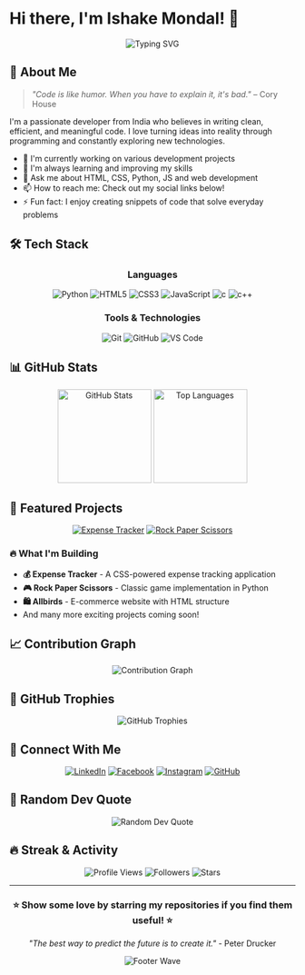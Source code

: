 # Hi there, I'm Ishake Mondal! 👋

<div align="center">
  <img src="https://readme-typing-svg.herokuapp.com?font=Fira+Code&pause=1000&color=2196F3&center=true&vCenter=true&width=435&lines=Developer;Code+Enthusiast;Problem+Solver;Always+Learning" alt="Typing SVG" />
</div>

## 🚀 About Me

> *"Code is like humor. When you have to explain it, it's bad."* – Cory House

I'm a passionate developer from India who believes in writing clean, efficient, and meaningful code. I love turning ideas into reality through programming and constantly exploring new technologies.

- 🔭 I'm currently working on various  development projects
- 🌱 I'm always learning and improving my skills
- 💬 Ask me about HTML, CSS, Python, JS and web development
- 📫 How to reach me: Check out my social links below!
- ⚡ Fun fact: I enjoy creating snippets of code that solve everyday problems

## 🛠️ Tech Stack

<div align="center">

### Languages
![Python](https://img.shields.io/badge/Python-3776AB?style=for-the-badge&logo=python&logoColor=white)
![HTML5](https://img.shields.io/badge/HTML5-E34F26?style=for-the-badge&logo=html5&logoColor=white)
![CSS3](https://img.shields.io/badge/CSS3-1572B6?style=for-the-badge&logo=css3&logoColor=white)
![JavaScript](https://img.shields.io/badge/JavaScript-F7DF1E?style=for-the-badge&logo=javascript&logoColor=black)
![c](https://img.shields.io/badge/C-00599C?style=for-the-badge&logo=c&logoColor=white)
![c++](https://img.shields.io/badge/C++-00599C?style=for-the-badge&logo=c%2B%2B&logoColor=white)



### Tools & Technologies
![Git](https://img.shields.io/badge/Git-F05032?style=for-the-badge&logo=git&logoColor=white)
![GitHub](https://img.shields.io/badge/GitHub-100000?style=for-the-badge&logo=github&logoColor=white)
![VS Code](https://img.shields.io/badge/VS_Code-007ACC?style=for-the-badge&logo=visual-studio-code&logoColor=white)

</div>


## 📊 GitHub Stats

<div align="center">
  <img src="https://github-readme-stats.vercel.app/api?username=Iz-snippet&show_icons=true&theme=tokyonight&hide_border=true&count_private=true" alt="GitHub Stats" height="165">
  <img src="https://github-readme-stats.vercel.app/api/top-langs/?username=Iz-snippet&layout=compact&theme=tokyonight&hide_border=true" alt="Top Languages" height="165">
</div>

## 🎯 Featured Projects

<div align="center">

[![Expense Tracker](https://github-readme-stats.vercel.app/api/pin/?username=Iz-snippet&repo=expense-tracker&theme=tokyonight&hide_border=true)](https://github.com/Iz-snippet/expense-tracker)
[![Rock Paper Scissors](https://github-readme-stats.vercel.app/api/pin/?username=Iz-snippet&repo=rock-paper-scissors&theme=tokyonight&hide_border=true)](https://github.com/Iz-snippet/rock-paper-scissors)

</div>

### 🔥 What I'm Building

- **💰 Expense Tracker** - A CSS-powered expense tracking application
- **🎮 Rock Paper Scissors** - Classic game implementation in Python
- **🛍️ Allbirds** - E-commerce website with HTML structure
- And many more exciting projects coming soon!

## 📈 Contribution Graph

<div align="center">
  <img src="https://github-readme-activity-graph.vercel.app/graph?username=Iz-snippet&theme=tokyo-night&hide_border=true&area=true" alt="Contribution Graph">
</div>

## 🌟 GitHub Trophies

<div align="center">
  <img src="https://github-profile-trophy.vercel.app/?username=Iz-snippet&theme=tokyonight&no-frame=true&margin-w=15&margin-h=15&column=7" alt="GitHub Trophies">
</div>

## 🤝 Connect With Me

<div align="center">

[![LinkedIn](https://img.shields.io/badge/LinkedIn-0077B5?style=for-the-badge&logo=linkedin&logoColor=white)](https://linkedin.com/in/ishake-mondal-12566731b)
[![Facebook](https://img.shields.io/badge/Facebook-1877F2?style=for-the-badge&logo=facebook&logoColor=white)](https://facebook.com/profile.php?id=100087640489956)
[![Instagram](https://img.shields.io/badge/Instagram-E4405F?style=for-the-badge&logo=instagram&logoColor=white)](https://instagram.com/iz_snippet)
[![GitHub](https://img.shields.io/badge/GitHub-100000?style=for-the-badge&logo=github&logoColor=white)](https://github.com/Iz-snippet)

</div>

## 💭 Random Dev Quote

<div align="center">
  <img src="https://quotes-github-readme.vercel.app/api?type=horizontal&theme=tokyonight" alt="Random Dev Quote">
</div>

## 🔥 Streak & Activity

<div align="center">
  
![Profile Views](https://komarev.com/ghpvc/?username=Iz-snippet&color=brightgreen&style=for-the-badge)
![Followers](https://img.shields.io/github/followers/Iz-snippet?style=for-the-badge&color=blue)
![Stars](https://img.shields.io/github/stars/Iz-snippet?style=for-the-badge&color=yellow)

</div>

---

<div align="center">
  <h3>⭐ Show some love by starring my repositories if you find them useful! ⭐</h3>
  
  *"The best way to predict the future is to create it."* - Peter Drucker
</div>

<div align="center">
  <img src="https://capsule-render.vercel.app/api?type=waving&color=gradient&height=100&section=footer" alt="Footer Wave">
</div>
